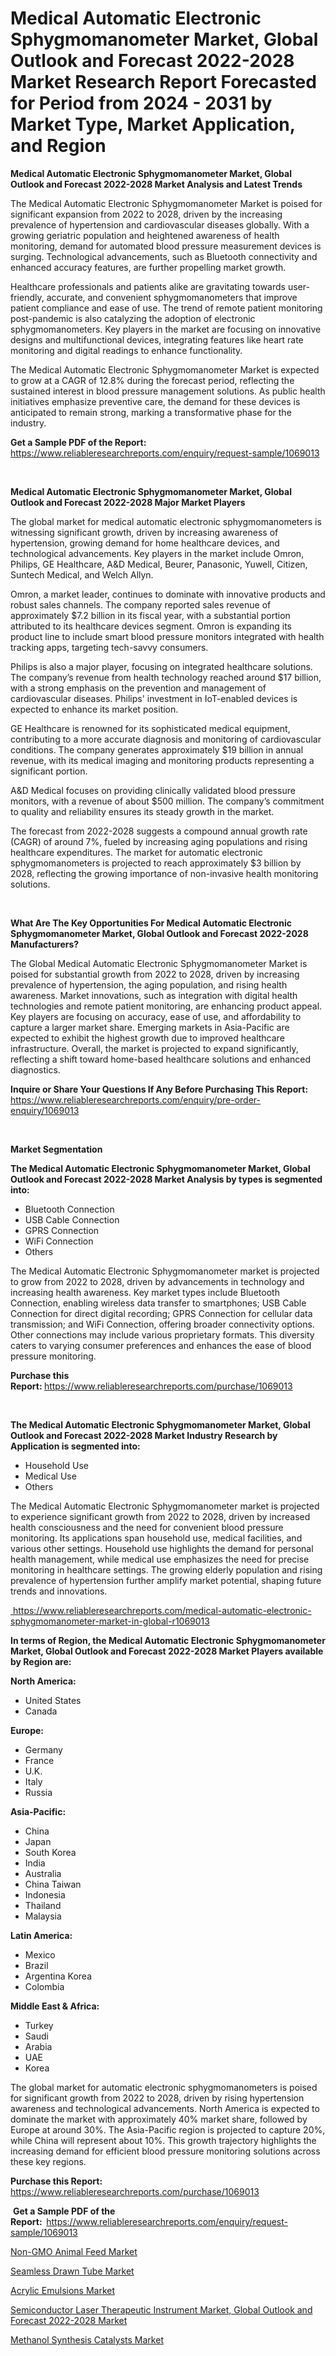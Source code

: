 <p><h1>Medical Automatic Electronic Sphygmomanometer Market, Global Outlook and Forecast 2022-2028 Market Research Report Forecasted for Period from 2024 -  2031 by Market Type, Market Application, and Region</h1></p><p><strong>Medical Automatic Electronic Sphygmomanometer Market, Global Outlook and Forecast 2022-2028 Market Analysis and Latest Trends</strong></p>
<p><p>The Medical Automatic Electronic Sphygmomanometer Market is poised for significant expansion from 2022 to 2028, driven by the increasing prevalence of hypertension and cardiovascular diseases globally. With a growing geriatric population and heightened awareness of health monitoring, demand for automated blood pressure measurement devices is surging. Technological advancements, such as Bluetooth connectivity and enhanced accuracy features, are further propelling market growth. </p><p>Healthcare professionals and patients alike are gravitating towards user-friendly, accurate, and convenient sphygmomanometers that improve patient compliance and ease of use. The trend of remote patient monitoring post-pandemic is also catalyzing the adoption of electronic sphygmomanometers. Key players in the market are focusing on innovative designs and multifunctional devices, integrating features like heart rate monitoring and digital readings to enhance functionality.</p><p>The Medical Automatic Electronic Sphygmomanometer Market is expected to grow at a CAGR of 12.8% during the forecast period, reflecting the sustained interest in blood pressure management solutions. As public health initiatives emphasize preventive care, the demand for these devices is anticipated to remain strong, marking a transformative phase for the industry.</p></p>
<p><strong>Get a Sample PDF of the Report:&nbsp;</strong> <a href="https://www.reliableresearchreports.com/enquiry/request-sample/1069013">https://www.reliableresearchreports.com/enquiry/request-sample/1069013</a></p>
<p>&nbsp;</p>
<p><strong>Medical Automatic Electronic Sphygmomanometer Market, Global Outlook and Forecast 2022-2028 Major Market Players</strong></p>
<p><p>The global market for medical automatic electronic sphygmomanometers is witnessing significant growth, driven by increasing awareness of hypertension, growing demand for home healthcare devices, and technological advancements. Key players in the market include Omron, Philips, GE Healthcare, A&D Medical, Beurer, Panasonic, Yuwell, Citizen, Suntech Medical, and Welch Allyn.</p><p>Omron, a market leader, continues to dominate with innovative products and robust sales channels. The company reported sales revenue of approximately $7.2 billion in its fiscal year, with a substantial portion attributed to its healthcare devices segment. Omron is expanding its product line to include smart blood pressure monitors integrated with health tracking apps, targeting tech-savvy consumers.</p><p>Philips is also a major player, focusing on integrated healthcare solutions. The company’s revenue from health technology reached around $17 billion, with a strong emphasis on the prevention and management of cardiovascular diseases. Philips' investment in IoT-enabled devices is expected to enhance its market position.</p><p>GE Healthcare is renowned for its sophisticated medical equipment, contributing to a more accurate diagnosis and monitoring of cardiovascular conditions. The company generates approximately $19 billion in annual revenue, with its medical imaging and monitoring products representing a significant portion.</p><p>A&D Medical focuses on providing clinically validated blood pressure monitors, with a revenue of about $500 million. The company’s commitment to quality and reliability ensures its steady growth in the market.</p><p>The forecast from 2022-2028 suggests a compound annual growth rate (CAGR) of around 7%, fueled by increasing aging populations and rising healthcare expenditures. The market for automatic electronic sphygmomanometers is projected to reach approximately $3 billion by 2028, reflecting the growing importance of non-invasive health monitoring solutions.</p></p>
<p>&nbsp;</p>
<p><strong>What Are The Key Opportunities For Medical Automatic Electronic Sphygmomanometer Market, Global Outlook and Forecast 2022-2028 Manufacturers?</strong></p>
<p><p>The Global Medical Automatic Electronic Sphygmomanometer Market is poised for substantial growth from 2022 to 2028, driven by increasing prevalence of hypertension, the aging population, and rising health awareness. Market innovations, such as integration with digital health technologies and remote patient monitoring, are enhancing product appeal. Key players are focusing on accuracy, ease of use, and affordability to capture a larger market share. Emerging markets in Asia-Pacific are expected to exhibit the highest growth due to improved healthcare infrastructure. Overall, the market is projected to expand significantly, reflecting a shift toward home-based healthcare solutions and enhanced diagnostics.</p></p>
<p><strong>Inquire or Share Your Questions If Any Before Purchasing This Report:</strong> <a href="https://www.reliableresearchreports.com/enquiry/pre-order-enquiry/1069013">https://www.reliableresearchreports.com/enquiry/pre-order-enquiry/1069013</a></p>
<p>&nbsp;</p>
<p><strong>Market Segmentation</strong></p>
<p><strong>The Medical Automatic Electronic Sphygmomanometer Market, Global Outlook and Forecast 2022-2028 Market Analysis by types is segmented into:</strong></p>
<p><ul><li>Bluetooth Connection</li><li>USB Cable Connection</li><li>GPRS Connection</li><li>WiFi Connection</li><li>Others</li></ul></p>
<p><p>The Medical Automatic Electronic Sphygmomanometer market is projected to grow from 2022 to 2028, driven by advancements in technology and increasing health awareness. Key market types include Bluetooth Connection, enabling wireless data transfer to smartphones; USB Cable Connection for direct digital recording; GPRS Connection for cellular data transmission; and WiFi Connection, offering broader connectivity options. Other connections may include various proprietary formats. This diversity caters to varying consumer preferences and enhances the ease of blood pressure monitoring.</p></p>
<p><strong>Purchase this Report:&nbsp;</strong><a href="https://www.reliableresearchreports.com/purchase/1069013">https://www.reliableresearchreports.com/purchase/1069013</a></p>
<p>&nbsp;</p>
<p><strong>The Medical Automatic Electronic Sphygmomanometer Market, Global Outlook and Forecast 2022-2028 Market Industry Research by Application is segmented into:</strong></p>
<p><ul><li>Household Use</li><li>Medical Use</li><li>Others</li></ul></p>
<p><p>The Medical Automatic Electronic Sphygmomanometer market is projected to experience significant growth from 2022 to 2028, driven by increased health consciousness and the need for convenient blood pressure monitoring. Its applications span household use, medical facilities, and various other settings. Household use highlights the demand for personal health management, while medical use emphasizes the need for precise monitoring in healthcare settings. The growing elderly population and rising prevalence of hypertension further amplify market potential, shaping future trends and innovations.</p></p>
<p><a href="https://www.reliableresearchreports.com/medical-automatic-electronic-sphygmomanometer-market-in-global-r1069013">&nbsp;https://www.reliableresearchreports.com/medical-automatic-electronic-sphygmomanometer-market-in-global-r1069013</a></p>
<p><strong>In terms of Region, the Medical Automatic Electronic Sphygmomanometer Market, Global Outlook and Forecast 2022-2028 Market Players available by Region are:</strong></p>
<p>
    <p> <strong> North America: </strong>
        <ul>
            <li>United States</li>
            <li>Canada</li>
        </ul>
        </p> 
    <p> <strong> Europe: </strong>
        <ul>
            <li>Germany</li>
            <li>France</li>
            <li>U.K.</li>
            <li>Italy</li>
            <li>Russia</li>
        </ul>
        </p> 
    <p> <strong> Asia-Pacific: </strong>
        <ul>
            <li>China</li>
            <li>Japan</li>
            <li>South Korea</li>
            <li>India</li>
            <li>Australia</li>
            <li>China Taiwan</li>
            <li>Indonesia</li>
            <li>Thailand</li>
            <li>Malaysia</li>
        </ul>
        </p> 
    <p> <strong> Latin America: </strong>
        <ul>
            <li>Mexico</li>
            <li>Brazil</li>
            <li>Argentina Korea</li>
            <li>Colombia</li>
        </ul>
        </p> 
    <p> <strong> Middle East & Africa: </strong>
        <ul>
            <li>Turkey</li>
            <li>Saudi</li>
            <li>Arabia</li>
            <li>UAE</li>
            <li>Korea</li>
        </ul>
    </p>
    </p>
<p><p>The global market for automatic electronic sphygmomanometers is poised for significant growth from 2022 to 2028, driven by rising hypertension awareness and technological advancements. North America is expected to dominate the market with approximately 40% market share, followed by Europe at around 30%. The Asia-Pacific region is projected to capture 20%, while China will represent about 10%. This growth trajectory highlights the increasing demand for efficient blood pressure monitoring solutions across these key regions.</p></p>
<p><strong>Purchase this Report: </strong><a href="https://www.reliableresearchreports.com/purchase/1069013">https://www.reliableresearchreports.com/purchase/1069013</a></p>
<p>&nbsp;<strong>Get a Sample PDF of the Report:&nbsp;&nbsp;</strong><a href="https://www.reliableresearchreports.com/enquiry/request-sample/1069013">https://www.reliableresearchreports.com/enquiry/request-sample/1069013</a></p>
<p><strong></strong></p>
<p><p><a href="https://www.linkedin.com/pulse/how-non-gmo-animal-feed-market-evolved-key-trends-regional-wi5oe?trackingId=CMR%2FcxpcRGCMDSkHjVfxiw%3D%3D">Non-GMO Animal Feed Market</a></p><p><a href="https://medium.com/@bethelokon998/the-global-market-overview-of-the-seamless-drawn-tube-market-provides-a-unique-perspective-on-the-bb200f0db199">Seamless Drawn Tube Market</a></p><p><a href="https://issuu.com/reportprime-2/docs/acrylic-emulsions-market-size-2030._17e55ad7fc05f7">Acrylic Emulsions Market</a></p><p><a href="https://github.com/LilianFaulkner65/Market-Research-Report-List-1/blob/main/semiconductor-laser-therapeutic-instrument-market-global-outlook-and-forecast-2022-2028-market.md">Semiconductor Laser Therapeutic Instrument Market, Global Outlook and Forecast 2022-2028 Market</a></p><p><a href="https://issuu.com/reportprime-2/docs/methanol-synthesis-catalysts-market_cbc33f464f0d80">Methanol Synthesis Catalysts Market</a></p></p>